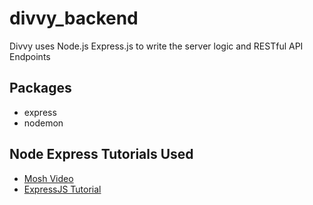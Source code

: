 # divvy_backend
Divvy uses Node.js Express.js to write the server logic and RESTful API Endpoints

## Packages
* express
* nodemon

## Node Express Tutorials Used
* [Mosh Video](https://www.youtube.com/watch?v=pKd0Rpw7O48)
* [ExpressJS Tutorial](https://expressjs.com/en/starter/basic-routing.html)